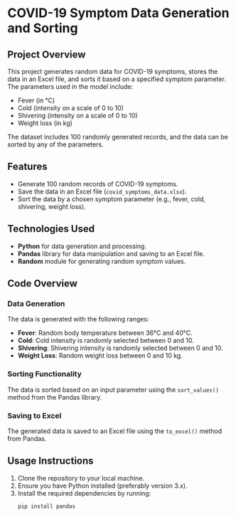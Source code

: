 # COVID-19 Symptom Data Generation and Sorting

## Project Overview
This project generates random data for COVID-19 symptoms, stores the data in an Excel file, and sorts it based on a specified symptom parameter. The parameters used in the model include:
- Fever (in °C)
- Cold (intensity on a scale of 0 to 10)
- Shivering (intensity on a scale of 0 to 10)
- Weight loss (in kg)

The dataset includes 100 randomly generated records, and the data can be sorted by any of the parameters.

## Features
- Generate 100 random records of COVID-19 symptoms.
- Save the data in an Excel file (`covid_symptoms_data.xlsx`).
- Sort the data by a chosen symptom parameter (e.g., fever, cold, shivering, weight loss).
  
## Technologies Used
- **Python** for data generation and processing.
- **Pandas** library for data manipulation and saving to an Excel file.
- **Random** module for generating random symptom values.

## Code Overview
### Data Generation
The data is generated with the following ranges:
- **Fever**: Random body temperature between 36°C and 40°C.
- **Cold**: Cold intensity is randomly selected between 0 and 10.
- **Shivering**: Shivering intensity is randomly selected between 0 and 10.
- **Weight Loss**: Random weight loss between 0 and 10 kg.

### Sorting Functionality
The data is sorted based on an input parameter using the `sort_values()` method from the Pandas library.

### Saving to Excel
The generated data is saved to an Excel file using the `to_excel()` method from Pandas.

## Usage Instructions
1. Clone the repository to your local machine.
2. Ensure you have Python installed (preferably version 3.x).
3. Install the required dependencies by running:
   ```bash
   pip install pandas
